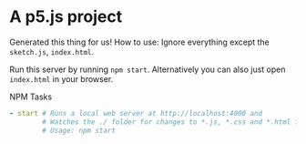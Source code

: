 # A p5.js project

Generated this thing for us!
How to use:
Ignore everything except the `sketch.js`, `index.html`.

Run this server by running `npm start`. Alternatively you can also just open `index.html` in your browser. 

NPM Tasks

```yaml
- start # Runs a local web server at http://localhost:4000 and
        # Watches the ./ folder for changes to *.js, *.css and *.html files.
        # Usage: npm start
```
